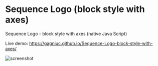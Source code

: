 # Sequence Logo (block style with axes)
Sequence Logo - block style with axes (native Java Script)

Live demo: https://gagniuc.github.io/Sequence-Logo-block-style-with-axes/

![screenshot](https://github.com/Gagniuc/Sequence-Logo---block-style-with-axes/blob/main/%5BG%5D%20Sequence%20Logo%20-%20block%20style%20with%20axes.png)

